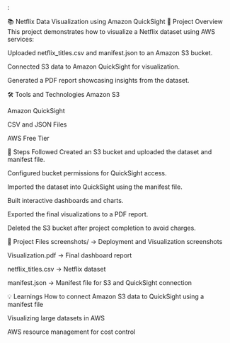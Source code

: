:

📚 Netflix Data Visualization using Amazon QuickSight
📂 Project Overview
This project demonstrates how to visualize a Netflix dataset using AWS services:

Uploaded netflix_titles.csv and manifest.json to an Amazon S3 bucket.

Connected S3 data to Amazon QuickSight for visualization.

Generated a PDF report showcasing insights from the dataset.

🛠️ Tools and Technologies
Amazon S3

Amazon QuickSight

CSV and JSON Files

AWS Free Tier

🚀 Steps Followed
Created an S3 bucket and uploaded the dataset and manifest file.

Configured bucket permissions for QuickSight access.

Imported the dataset into QuickSight using the manifest file.

Built interactive dashboards and charts.

Exported the final visualizations to a PDF report.

Deleted the S3 bucket after project completion to avoid charges.

📸 Project Files
screenshots/ → Deployment and Visualization screenshots

Visualization.pdf → Final dashboard report

netflix_titles.csv → Netflix dataset

manifest.json → Manifest file for S3 and QuickSight connection

💡 Learnings
How to connect Amazon S3 data to QuickSight using a manifest file

Visualizing large datasets in AWS

AWS resource management for cost control


